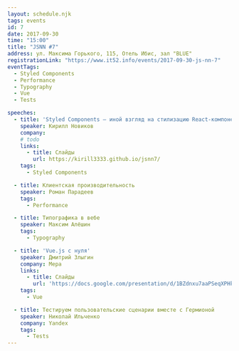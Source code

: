 ```yaml
---
layout: schedule.njk
tags: events
id: 7
date: 2017-09-30
time: "15:00"
title: "JSNN #7"
address: ул. Максима Горького, 115, Отель Ибис, зал "BLUE"
registrationLink: "https://www.it52.info/events/2017-09-30-js-nn-7"
eventTags:
  - Styled Components
  - Performance
  - Typography
  - Vue
  - Tests

speeches:
  - title: 'Styled Components — иной взгляд на стилизацию React-компонентов'
    speaker: Кирилл Новиков
    company:
    # todo
    links:
      - title: Слайды
        url: https://kirill3333.github.io/jsnn7/
    tags:
      - Styled Components

  - title: Клиентская производительность
    speaker: Роман Парадеев
    tags:
      - Performance

  - title: Типографика в вебе
    speaker: Максим Алёшин
    tags:
      - Typography

  - title: 'Vue.js с нуля'
    speaker: Дмитрий Злыгин
    company: Мера
    links:
      - title: Слайды
        url: 'https://docs.google.com/presentation/d/1BZdnxu7aaPSeqXPHkTHGan_Keu2SUywyrnlEmzl7OQU/edit?usp=sharing'
    tags:
      - Vue

  - title: Тестируем пользовательские сценарии вместе с Гермионой
    speaker: Николай Ильченко
    company: Yandex
    tags:
      - Tests
---
```


<!-- Привет, друзья!

Настало время встретиться вновь и поговорить про самое важное и интересное. :)


----
Зал другой и места много, но не такой большой как "RED", поэтому
### [обязательная регистрация](https://events.yandex.ru/events/yagosti/30-september-2017/).
----

Есть идеи или предложения? Хочешь что-то рассказать?
Пишите мне в [telegram](https://t.me/r3nya) или [почту](mailto:hello-jsnn@pm.me).

Приходите, будет интересно! -->

